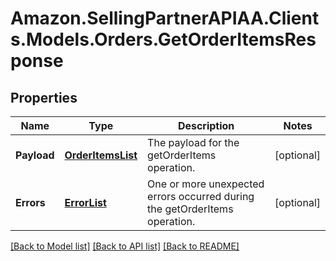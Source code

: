 # Amazon.SellingPartnerAPIAA.Clients.Models.Orders.GetOrderItemsResponse
## Properties

Name | Type | Description | Notes
------------ | ------------- | ------------- | -------------
**Payload** | [**OrderItemsList**](OrderItemsList.md) | The payload for the getOrderItems operation. | [optional] 
**Errors** | [**ErrorList**](ErrorList.md) | One or more unexpected errors occurred during the getOrderItems operation. | [optional] 

[[Back to Model list]](../README.md#documentation-for-models) [[Back to API list]](../README.md#documentation-for-api-endpoints) [[Back to README]](../README.md)

